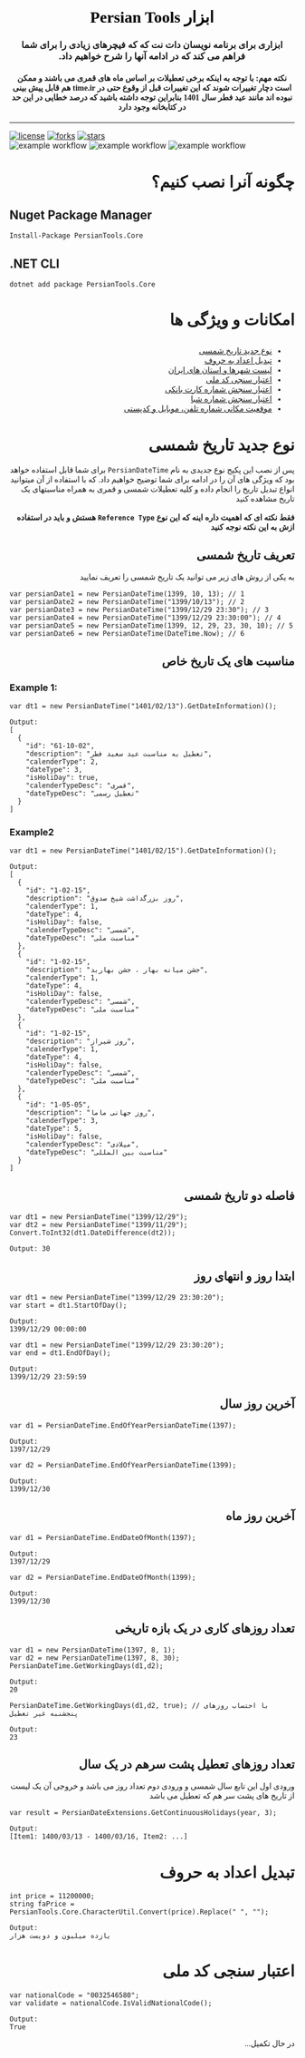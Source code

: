 <div dir="rtl" style="font-family: tahoma;" align="center">
    <h1 style="color: #5e9ca0;"><span style="color: #000000;">ابزار Persian Tools</span></h1>
    <h3>ابزاری برای برنامه نویسان
    دات نت که که فیچرهای زیادی را برای شما فراهم می کند که در ادامه آنها را شرح خواهیم داد. </h3>
    <h4> نکته مهم: با توجه به اینکه برخی تعطیلات بر اساس ماه های قمری می باشند و ممکن است دچار تغییرات شوند که این تغییرات قبل از وقوع حتی در time.ir هم قابل پیش بینی نبوده اند مانند عید فطر سال 1401
    بنابراین توجه داشته باشید که درصد خطایی در این حد در کتابخانه وجود دارد </h4>

</div>
<hr>

[![license](https://img.shields.io/github/license/naeemaei/PersianTools.Core)](https://github.com/naeemaei/PersianTools.Core/blob/master/LICENSE) [![forks](https://img.shields.io/github/forks/naeemaei/PersianTools.Core)]() [![stars](https://img.shields.io/github/stars/naeemaei/PersianTools.Core)](https://github.com/naeemaei/PersianTools.Core)  
![example workflow](https://github.com/naeemaei/PersianTools.COre/actions/workflows/dotnet.yml/badge.svg)
![example workflow](https://github.com/naeemaei/PersianTools.COre/actions/workflows/release.yml/badge.svg)
![example workflow](https://github.com/naeemaei/PersianTools.COre/actions/workflows/releasepreview.yml/badge.svg)

<div dir="rtl" style="font-family: tahoma;">

# چگونه آنرا نصب کنیم؟

</div>

## Nuget Package Manager

```
Install-Package PersianTools.Core
```

## .NET CLI

```
dotnet add package PersianTools.Core
```

<div dir="rtl" style="font-family: tahoma;">

# امکانات و ویژگی ها

##

- [نوع جدید تاریخ شمسی](#نوع-جدید-تاریخ-شمسی)
- [تبدیل اعداد به حروف](#تبدیل-اعداد-به-حروف)
- [لیست شهرها و استان های ایران](#)
- [اعتبار سنجی کد ملی](#اعتبار-سنجی-کد-ملی)
- [اعتبار سنجش شماره کارت بانکی](#)
- [اعتبار سنجش شماره شبا](#)
- [موقعیت مکانی شماره تلفن، موبایل و کدپستی](#)

</div>

<div dir="rtl" style="font-family: tahoma;">

# نوع جدید تاریخ شمسی

پس از نصب این پکیج نوع جدیدی به نام `PersianDateTime` برای شما قابل استفاده خواهد بود که ویژگی های آن را در ادامه برای شما توضیح خواهیم داد.
که با استفاده از آن میتوانید انواع تبدیل تاریخ را انجام داده و کلیه تعطیلات شمسی و قمری به همراه مناسبتهای یک تاریخ مشاهده کنید
<br><br>
<b>
فقط نکته ای که اهمیت داره اینه که این نوع `Reference Type` هستش و باید در استفاده ازش به این نکته نوجه کنید
</b>
<br>

## تعریف تاریخ شمسی

به یکی از روش های زیر می توانید یک تاریخ شمسی را تعریف نمایید

</div>

```
var persianDate1 = new PersianDateTime(1399, 10, 13); // 1
var persianDate2 = new PersianDateTime("1399/10/13"); // 2
var persianDate3 = new PersianDateTime("1399/12/29 23:30"); // 3
var persianDate4 = new PersianDateTime("1399/12/29 23:30:00"); // 4
var persianDate5 = new PersianDateTime(1399, 12, 29, 23, 30, 10); // 5
var persianDate6 = new PersianDateTime(DateTime.Now); // 6
```

<div dir="rtl" style="font-family: tahoma;">

## مناسبت های یک تاریخ خاص

</div>

### Example 1:

```
var dt1 = new PersianDateTime("1401/02/13").GetDateInformation)();

Output:
[
  {
    "id": "61-10-02",
    "description": "تعطیل به مناسبت عید سعید فطر",
    "calenderType": 2,
    "dateType": 3,
    "isHoliDay": true,
    "calenderTypeDesc": "قمری",
    "dateTypeDesc": "تعطیل رسمی"
  }
]
```

### Example2

```
var dt1 = new PersianDateTime("1401/02/15").GetDateInformation)();

Output:
[
  {
    "id": "1-02-15",
    "description": "روز بزرگداشت شیخ صدوق",
    "calenderType": 1,
    "dateType": 4,
    "isHoliDay": false,
    "calenderTypeDesc": "شمسی",
    "dateTypeDesc": "مناسبت ملی"
  },
  {
    "id": "1-02-15",
    "description": "جشن میانه بهار ، جشن بهاربد",
    "calenderType": 1,
    "dateType": 4,
    "isHoliDay": false,
    "calenderTypeDesc": "شمسی",
    "dateTypeDesc": "مناسبت ملی"
  },
  {
    "id": "1-02-15",
    "description": "روز شیراز",
    "calenderType": 1,
    "dateType": 4,
    "isHoliDay": false,
    "calenderTypeDesc": "شمسی",
    "dateTypeDesc": "مناسبت ملی"
  },
  {
    "id": "1-05-05",
    "description": "روز جهانی ماما",
    "calenderType": 3,
    "dateType": 5,
    "isHoliDay": false,
    "calenderTypeDesc": "میلادی",
    "dateTypeDesc": "مناسبت بین المللی"
  }
]
```

<div dir="rtl" style="font-family: tahoma;">

## فاصله دو تاریخ شمسی

</div>

```
var dt1 = new PersianDateTime("1399/12/29");
var dt2 = new PersianDateTime("1399/11/29");
Convert.ToInt32(dt1.DateDifference(dt2));

Output: 30
```

<div dir="rtl" style="font-family: tahoma;">

## ابتدا روز و انتهای روز

</div>

```
var dt1 = new PersianDateTime("1399/12/29 23:30:20");
var start = dt1.StartOfDay();

Output:
1399/12/29 00:00:00

var dt1 = new PersianDateTime("1399/12/29 23:30:20");
var end = dt1.EndOfDay();

Output:
1399/12/29 23:59:59

```

<div dir="rtl" style="font-family: tahoma;">

## آخرین روز سال

</div>

```
var d1 = PersianDateTime.EndOfYearPersianDateTime(1397);

Output:
1397/12/29

var d2 = PersianDateTime.EndOfYearPersianDateTime(1399);

Output:
1399/12/30
```

<div dir="rtl" style="font-family: tahoma;">

## آخرین روز ماه

</div>

```
var d1 = PersianDateTime.EndDateOfMonth(1397);

Output:
1397/12/29

var d2 = PersianDateTime.EndDateOfMonth(1399);

Output:
1399/12/30
```

<div dir="rtl" style="font-family: tahoma;">

## تعداد روزهای کاری در یک بازه تاریخی

</div>

```
var d1 = new PersianDateTime(1397, 8, 1);
var d2 = new PersianDateTime(1397, 8, 30);
PersianDateTime.GetWorkingDays(d1,d2);

Output:
20

PersianDateTime.GetWorkingDays(d1,d2, true); // با احتساب روزهای پنجشنبه غیر تعطیل

Output:
23

```

<div dir="rtl" style="font-family: tahoma;">

## تعداد روزهای تعطیل پشت سرهم در یک سال

ورودی اول این تابع سال شمسی و ورودی دوم تعداد روز می باشد و خروجی آن یک لیست از تاریخ های پشت سر هم که تعطیل می باشد

</div>

```
var result = PersianDateExtensions.GetContinuousHolidays(year, 3);

Output:
[Item1: 1400/03/13 - 1400/03/16, Item2: ...]

```

<div dir="rtl" style="font-family: tahoma;">

# تبدیل اعداد به حروف

</div>

```
int price = 11200000;
string faPrice = PersianTools.Core.CharacterUtil.Convert(price).Replace(" ", "");

Output:
یازده میلیون و دویست هزار

```

<div dir="rtl" style="font-family: tahoma;">

# اعتبار سنجی کد ملی

</div>

```
var nationalCode = "0032546580";
var validate = nationalCode.IsValidNationalCode();

Output:
True
```

<div dir="rtl" style="font-family: tahoma;">

در حال تکمیل...

</div>
